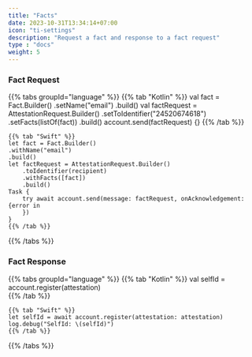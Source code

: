 ```yaml
---
title: "Facts"
date: 2023-10-31T13:34:14+07:00
icon: "ti-settings"
description: "Request a fact and response to a fact request"
type : "docs"
weight: 5
---
```


### Fact Request
{{% tabs groupId="language" %}}
    {{% tab "Kotlin" %}}
    val fact = Fact.Builder()
    .setName("email")
    .build()
    val factRequest = AttestationRequest.Builder()
        .setToIdentifier("24520674618")
        .setFacts(listOf(fact))
        .build()
    account.send(factRequest) {}
    {{% /tab %}}

    {{% tab "Swift" %}}
    let fact = Fact.Builder()
    .withName("email")
    .build()
    let factRequest = AttestationRequest.Builder()
        .toIdentifier(recipient)
        .withFacts([fact])
        .build()
    Task {
        try await account.send(message: factRequest, onAcknowledgement: {error in
        })
    }
    {{% /tab %}}    
{{% /tabs %}}

### Fact Response

{{% tabs groupId="language" %}}
    {{% tab "Kotlin" %}}
    val selfId = account.register(attestation)    
    {{% /tab %}}

    {{% tab "Swift" %}}
    let selfId = await account.register(attestation: attestation)
    log.debug("SelfId: \(selfId)")
    {{% /tab %}}    
{{% /tabs %}}
